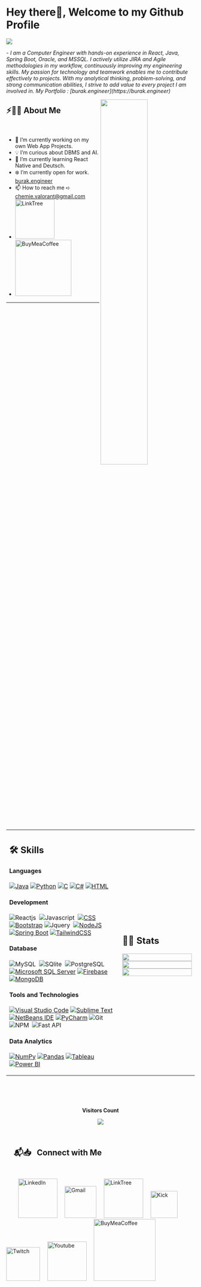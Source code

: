 # Hey there👋, Welcome to my Github Profile

<img src="https://readme-typing-svg.herokuapp.com?font=Architects+Daughter&color=22EBF7&size=25&center=false&lines=Hey!+it's+Burak;Full+stack+developer;Open+For+Work;Please+Contact+Via+Mail"/>
 
 <p>- <i>I am a Computer Engineer with hands-on experience in React, Java, Spring Boot, Oracle, and MSSQL. I actively utilize JIRA and Agile methodologies in my workflow, continuously improving my engineering skills. My passion for technology and teamwork enables me to contribute effectively to projects. With my analytical thinking, problem-solving, and strong communication abilities, I strive to add value to every project I am involved in. My Portfolio : [burak.engineer](https://burak.engineer)</i></p>


<img src="https://user-images.githubusercontent.com/74038190/225813708-98b745f2-7d22-48cf-9150-083f1b00d6c9.gif" width="50%" align="right"/>

## ⚡🙋‍♂️ About Me

</br>

- 🔧 I’m currently working on my own Web App Projects.
- 💡 I’m curious about DBMS and AI.
- 📖 I’m currently learning React Native and Deutsch.
- ❄️ I’m currently open for work. [burak.engineer](https://burak.engineer)
- 📫 How to reach me ➪ chemie.valorant@gmail.com
- <a href="https://linktr.ee/Chemie_"><img width="105px" alt="LinkTree" src="https://img.shields.io/badge/LinkTree-1de9b6?logo=linktree&logoColor=white" /></a> &nbsp; &nbsp; 
- <a href="https://buymeacoffee.com/kzlyburakq"><img width="150px" alt="BuyMeaCoffee" src="https://img.shields.io/badge/Buy%20Me%20a%20Coffee-ffdd00?&logo=buy-me-a-coffee&logoColor=black" /></a> &nbsp; &nbsp;

<hr>

<!---

ChemieAi/ChemieAi is a ✨ special ✨ repository because its `README.md` (this file) appears on your GitHub profile.
You can click the Preview link to take a look at your changes.

https://user-images.githubusercontent.com/74038190/225813708-98b745f2-7d22-48cf-9150-083f1b00d6c9.gif
https://user-images.githubusercontent.com/74038190/212749447-bfb7e725-6987-49d9-ae85-2015e3e7cc41.gif
https://user-images.githubusercontent.com/74038190/212748842-9fcbad5b-6173-4175-8a61-521f3dbb7514.gif

--->


</br>


<table width="100%" >

 <tr>
    <td width="60%">
     
## 🛠️ Skills

#### Languages

[![Java](https://img.shields.io/badge/Java-%23ED8B00.svg?logo=openjdk&logoColor=white)](#)
[![Python](https://img.shields.io/badge/Python-3776AB?logo=python&logoColor=fff)](#)
[![C](https://img.shields.io/badge/C-00599C?logo=c&logoColor=white)](#)
[![C#](https://custom-icon-badges.demolab.com/badge/C%23-%23239120.svg?logo=cshrp&logoColor=white)](#)
[![HTML](https://img.shields.io/badge/HTML-%23E34F26.svg?logo=html5&logoColor=white)](#)


#### Development
![Reactjs](https://img.shields.io/badge/React-20232A?style=flat&logo=react&logoColor=61DAFB)&nbsp;
![Javascript](https://img.shields.io/badge/JavaScript-F7DF1E?style=flat&logo=javascript&logoColor=black)&nbsp;
[![CSS](https://img.shields.io/badge/CSS-1572B6?logo=css3&logoColor=fff)](#)
[![Bootstrap](https://img.shields.io/badge/Bootstrap-7952B3?logo=bootstrap&logoColor=fff)](#)
![Jquery](https://img.shields.io/badge/jQuery-0769AD?style=flat&logo=jquery&logoColor=white)&nbsp;
[![NodeJS](https://img.shields.io/badge/Node.js-6DA55F?logo=node.js&logoColor=white)](#)
[![Spring Boot](https://img.shields.io/badge/Spring%20Boot-6DB33F?logo=springboot&logoColor=fff)](#)
[![TailwindCSS](https://img.shields.io/badge/Tailwind%20CSS-%2338B2AC.svg?logo=tailwind-css&logoColor=white)](#)



#### Database

![MySQL](https://img.shields.io/badge/MySQL-00000F?style=flat&logo=mysql&logoColor=white)&nbsp;
![SQlite](https://img.shields.io/badge/-SQlite-05122A?style=flat&logo=sqlite&logoColor=A8B9CC)&nbsp;
![PostgreSQL](https://img.shields.io/badge/PostgreSQL-316192?style=flat&logo=postgresql&logoColor=green)
[![Microsoft SQL Server](https://custom-icon-badges.demolab.com/badge/Microsoft%20SQL%20Server-CC2927?logo=mssqlserver-white&logoColor=white)](#)
[![Firebase](https://img.shields.io/badge/Firebase-039BE5?logo=Firebase&logoColor=white)](#)
[![MongoDB](https://img.shields.io/badge/MongoDB-%234ea94b.svg?logo=mongodb&logoColor=white)](#)

#### Tools and Technologies

[![Visual Studio Code](https://custom-icon-badges.demolab.com/badge/Visual%20Studio%20Code-0078d7.svg?logo=vsc&logoColor=white)](#)
[![Sublime Text](https://img.shields.io/badge/Sublime%20Text-%23575757.svg?logo=sublime-text&logoColor=important)](#)
[![NetBeans IDE](https://img.shields.io/badge/NetBeans%20IDE-1B6AC6.svg?logo=apache-netbeans-ide&logoColor=white)](#)
[![PyCharm](https://img.shields.io/badge/PyCharm-000?logo=pycharm&logoColor=fff)](#)
![Git](https://img.shields.io/badge/-Git-05122A?style=flat&logo=git)&nbsp;
![NPM](https://img.shields.io/badge/npm-CB3837?style=flat&logo=npm&logoColor=white)&nbsp;
![Fast API](https://img.shields.io/badge/fastapi-109989?style=flat&logo=FASTAPI&logoColor=white)



#### Data Analytics 

[![NumPy](https://img.shields.io/badge/NumPy-4DABCF?logo=numpy&logoColor=fff)](#)
[![Pandas](https://img.shields.io/badge/Pandas-150458?logo=pandas&logoColor=fff)](#)
[![Tableau](https://custom-icon-badges.demolab.com/badge/Tableau-0176D3?logo=tableau&logoColor=fff)](#)
[![Power BI](https://custom-icon-badges.demolab.com/badge/Power%20BI-F1C912?logo=power-bi&logoColor=fff)](#)
     
</td>
    <td>
  
## 📄📜 Stats


<p align="center">
  <img width="100%" src="https://github-readme-stats.vercel.app/api?username=chemieai&show_icons=true&theme=darcula"/>
 </br>
  <img width="100%" src="https://github-readme-streak-stats.herokuapp.com?user=ChemieAi&theme=darcula"/>
 </br>
  <img width="100%" src="https://github-readme-stats.vercel.app/api/top-langs/?username=chemieai&hide=Roff,CMake,Makefile&langs_count=16&layout=compact&theme=darcula"/>
</p>
     
  </td>
 </tr>
</table>

</br>


</br>
</br>

</br>



<div align="center">
 <b style = {font-weight: 600}>Visitors Count</b>

<p align="center"><img align="center" src="https://profile-counter.glitch.me/{chemieai}/count.svg" /></p> 
<br>
</div>
 

## &nbsp; &nbsp; 📬📥 &nbsp; Connect with Me

<br/>

&nbsp; &nbsp; &nbsp; &nbsp; <a href="https://www.linkedin.com/in/burak-kızılay/"><img width="105px" alt="LinkedIn" src="https://custom-icon-badges.demolab.com/badge/LinkedIn-0A66C2?logo=linkedin-white&logoColor=fff"/></a> &nbsp;&nbsp;&nbsp;
<a href="mailto:chemie.valorant@gmail.com"><img width="85px" alt="Gmail" src="https://img.shields.io/badge/Gmail-D14836?style=flat&logo=gmail&logoColor=white" /></a> &nbsp; &nbsp; 
<a href="https://linktr.ee/Chemie_"><img width="105px" alt="LinkTree" src="https://img.shields.io/badge/LinkTree-1de9b6?logo=linktree&logoColor=white" /></a> &nbsp; &nbsp; 
<a href="https://kick.com/Chemie"><img width="72px" alt="Kick" src="https://img.shields.io/badge/Kick-53FC19?logo=kick&logoColor=000" /></a> &nbsp; &nbsp; 
<a href="https://twitch.tv/ChemieAi"><img width="90px" alt="Twitch" src="https://img.shields.io/badge/Twitch-%239146FF.svg?logo=Twitch&logoColor=white" /></a> &nbsp; &nbsp; 
<a href="https://www.youtube.com/@chemieai"><img width="105px" alt="Youtube" src="https://img.shields.io/badge/YouTube-%23FF0000.svg?logo=YouTube&logoColor=white" /></a> &nbsp; &nbsp; 
<a href="https://buymeacoffee.com/kzlyburakq"><img width="165px" alt="BuyMeaCoffee" src="https://img.shields.io/badge/Buy%20Me%20a%20Coffee-ffdd00?&logo=buy-me-a-coffee&logoColor=black" /></a> &nbsp; &nbsp; 

</br>
</br>

